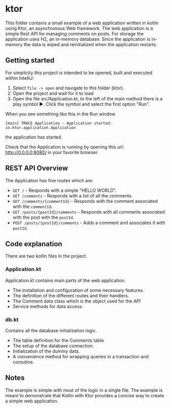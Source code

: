 ktor
===

This folder contains a small example of a web application written in kotlin using Ktor, an asynchronous Web framework.
The web application is a simple Rest API for managing comments on posts. 
For storage the application uses H2, an in-memory database. 
Since the application is in-memory the data is wiped and reinitialized when the application restarts. 

## Getting started

For simplicity this project is intended to be opened, built and executed within IntelliJ:
1. Select `file -> open` and navigate to this folder (ktor).
2. Open the project and wait for it to load
3. Open the file src/Application.kt, to the left of the main method there is a play symbol :arrow_forward:.
Click the symbol and select the first option "Run".  

When you see something like this in the Run window 

```
[main] TRACE Application - Application started: io.ktor.application.Application
```
the application has started.

Check that the Application is running by opening this url: http://0.0.0.0:8080/ in your favorite browser.

## REST API Overview

The Application has five routes which are:
- `GET /` - Responds with a simple "HELLO WORLD".
- `GET /comments` - Responds with a list of all the comments.
- `GET /comments/{commentId}` - Responds with the comment associated with the `commentId`.
- `GET /posts/{postId}/comments` - Responds with all comments associated with the post with the `postId`.
- `POST /posts/{postId}/comments` - Adds a comment and associates it with `postId`.

## Code explanation

There are two kotlin files in the project. 

### Application.kt

Application.kt contains main parts of the web application. 
- The installation and configuration of some necessary features. 
- The definition of the different routes and their handlers.
- The Comment data class which is the object used for the API
- Service methods for data access.
 
### db.kt

Contains all the database initialization logic.
- The table definition for the Comments table
- The setup of the database connection.
- Initialization of the dummy data.
- A convenience method for wrapping queries in a transaction and coroutine.

## Notes

The example is simple with most of the logic in a single file. 
The example is meant to demonstrate that Kotlin with Ktor provides a concise way to create a simple web application.
